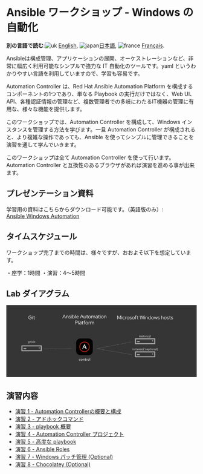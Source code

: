 # Ansible ワークショップ - Windows の自動化

**別の言語で読む**:![uk](../../images/uk.png) [English](README.md),  ![japan](../../images/japan.png)[日本語](README.ja.md), ![france](../../images/fr.png) [Français](README.fr.md).
<br>

Ansibleは構成管理、アプリケーションの展開、オーケストレーションなど、非常に幅広く利用可能なシンプルで強力な IT 自動化のツールです。yaml というわかりやすい言語を利用していますので、学習も容易です。  

Automation Controller は、Red Hat Ansible Automation Platform を構成するコンポーネントの1つであり、単なる Playbook の実行だけではなく、Web UI、API、各種認証情報の管理など、複数管理者での多岐にわたるIT機器の管理に有用な、様々な機能を提供します。  

このワークショップでは、Automation Controller を構成して、Windows インスタンスを管理する方法を学びます。一旦 Automation Controller が構成されると、より複雑な操作であっても、Ansible を使ってシンプルに管理できることを演習を通して学んでいきます。  

このワークショップは全て Automation Controller を使って行います。Automation Controller と互換性のあるブラウザがあれば演習を進める事が出来ます。  

## プレゼンテーション資料  

学習用の資料はこちらからダウンロード可能です。（英語版のみ）:  
[Ansible Windows Automation](../../decks/ansible_windows.pdf)

## タイムスケジュール

ワークショップ完了までの時間は、様々ですが、おおよそ以下を想定しています。  

・座学：1時間
・演習：4～5時間

## Lab ダイアグラム

![ansible windows lab diagram](../../images/ansible_windows_diagram.png)

## 演習内容

- [演習 1 - Automation Controllerの概要と構成](1-tower/README.ja.md)
- [演習 2 - アドホックコマンド](2-adhoc/README.ja.md)
- [演習 3 - playbook 概要](3-playbook/README.ja.md)
- [演習 4 - Automation Controller プロジェクト](4-projects/README.ja.md)
- [演習 5 - 高度な playbook](5-adv-playbook/README.ja.md)
- [演習 6 - Ansible Roles](6-roles/README.ja.md)
- [演習 7 - Windows パッチ管理 (Optional)](7-win-patch/README.ja.md) 
- [演習 8 - Chocolatey (Optional)](8-chocolatey/README.ja.md) 

